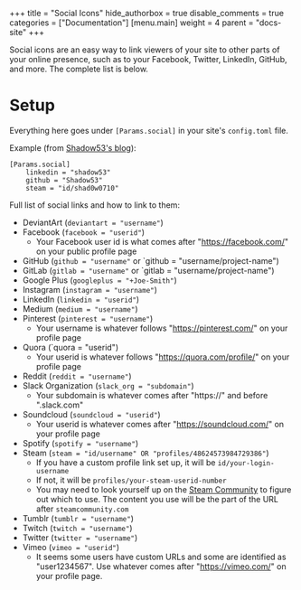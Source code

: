 +++
title = "Social Icons"
hide_authorbox = true
disable_comments = true
categories = ["Documentation"]
[menu.main]
  weight = 4
  parent = "docs-site"
+++

Social icons are an easy way to link viewers of your site to other parts of your online presence, such as to your Facebook, Twitter, LinkedIn, GitHub, and more. The complete list is below.

<!--more-->

# Setup

Everything here goes under `[Params.social]` in your site's `config.toml` file.

Example (from [Shadow53's blog](https://shadow53.com)):

```
[Params.social]
    linkedin = "shadow53"
    github = "Shadow53"
    steam = "id/shad0w0710"
```

Full list of social links and how to link to them:

- DeviantArt (`deviantart = "username"`)
- Facebook (`facebook = "userid"`)
    - Your Facebook user id is what comes after "https://facebook.com/" on your public profile page
- GitHub (`github = "username"` or `github = "username/project-name")
- GitLab (`gitlab = "username"` or `gitlab = "username/project-name")
- Google Plus (`googleplus = "+Joe-Smith"`)
- Instagram (`instagram = "username"`)
- LinkedIn (`linkedin = "userid"`)
- Medium (`medium = "username"`)
- Pinterest (`pinterest = "username"`)
    - Your username is whatever follows "https://pinterest.com/" on your profile page
- Quora (`quora = "userid")
    - Your userid is whatever follows "https://quora.com/profile/" on your profile page
- Reddit (`reddit = "username"`)
- Slack Organization (`slack_org = "subdomain"`)
    - Your subdomain is whatever comes after "https://" and before ".slack.com"
- Soundcloud (`soundcloud = "userid"`)
    - Your userid is whatever comes after "https://soundcloud.com/" on your profile page
- Spotify (`spotify = "username"`)
- Steam (`steam = "id/username" OR "profiles/48624573984729386"`)
  - If you have a custom profile link set up, it will be `id/your-login-username`
  - If not, it will be `profiles/your-steam-userid-number`
  - You may need to look yourself up on the [Steam Community](http://steamcommunity.com/) to figure out which to use. The content you use will be the part of the URL after `steamcommunity.com`
- Tumblr (`tumblr = "username"`)
- Twitch (`twitch = "username"`)
- Twitter (`twitter = "username"`)
- Vimeo (`vimeo = "userid"`)
  - It seems some users have custom URLs and some are identified as "user1234567". Use whatever comes after "https://vimeo.com/" on your profile page.
